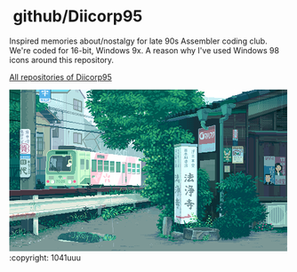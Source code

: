 # <img alt="" src="https://win98icons.alexmeub.com/icons/png/tip.png">&nbsp;github/Diicorp95
Inspired memories about/nostalgy for late 90s Assembler coding club. We're coded for 16-bit, Windows 9x. A reason why I've used Windows 98 icons around this repository.

[All repositories of Diicorp95](https://github.com/search?q=user%3ADiicorp95+&type=)

<img alt="" src="https://raw.githubusercontent.com/Diicorp95/Diicorp95/master/digital.gif">
:copyright: 1041uuu

<!-- "main" branch -->
